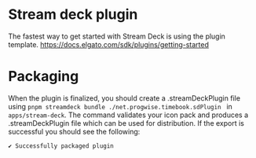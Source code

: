 # Stream deck plugin

The fastest way to get started with Stream Deck is using the plugin template.
https://docs.elgato.com/sdk/plugins/getting-started

# Packaging

When the plugin is finalized, you should create a .streamDeckPlugin file using `pnpm streamdeck bundle ./net.progwise.timebook.sdPlugin ` in `apps/stream-deck`. The command validates your icon pack and produces a .streamDeckPlugin file which can be used for distribution. If the export is successful you should see the following:

`✔ Successfully packaged plugin`
